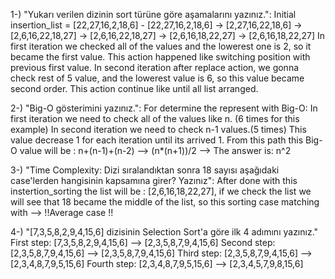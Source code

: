 <!-- This insertion project logic Read_me file prepared according to lesson which taken from yazilim_akademisi -->

1-) "Yukarı verilen dizinin sort türüne göre aşamalarını yazınız.":
    Initial insertion_list = [22,27,16,2,18,6]
    - [22,27,16,2,18,6] -> [2,27,16,22,18,6] -> [2,6,16,22,18,27] -> [2,6,16,22,18,27] -> [2,6,16,18,22,27] -> [2,6,16,18,22,27]
        In first iteration we checked all of the values and the lowerest one is 2, so it became the first value. This action happened like switching position with previous first value.
        In second iteration after replace action, we gonna check rest of 5 value, and the lowerest value is 6, so this value became second order.
        This action continue like until all list arranged.

2-) "Big-O gösterimini yazınız.":
    For determine the represent with Big-O:
        In first iteration we need to check all of the values like n. (6 times for this example)
        In second iteration we need to check n-1 values.(5 times)
        This value decrease 1 for each iteration until its arrived 1.
        From this path this Big-O value will be : n+(n-1)+(n-2) --> (n*(n+1))/2 --> The answer is: n^2

3-) "Time Complexity: Dizi sıralandıktan sonra 18 sayısı aşağıdaki case'lerden hangisinin kapsamına girer? Yazınız":
    After done with this instertion_sorting the list will be : [2,6,16,18,22,27], if we check the list we will see that 18 became the middle of the list, so this sorting case matching with --> !!Average case !!

4-) "[7,3,5,8,2,9,4,15,6] dizisinin Selection Sort'a göre ilk 4 adımını yazınız."
        First step: [7,3,5,8,2,9,4,15,6] --> [2,3,5,8,7,9,4,15,6]
        Second step: [2,3,5,8,7,9,4,15,6] --> [2,3,5,8,7,9,4,15,6]
        Third step: [2,3,5,8,7,9,4,15,6] --> [2,3,4,8,7,9,5,15,6]
        Fourth step: [2,3,4,8,7,9,5,15,6] --> [2,3,4,5,7,9,8,15,6]
